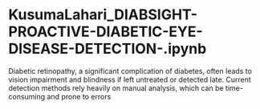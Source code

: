 # KusumaLahari_DIABSIGHT-PROACTIVE-DIABETIC-EYE-DISEASE-DETECTION-.ipynb
Diabetic retinopathy, a significant complication of diabetes, often leads to vision impairment and blindness if left untreated or detected late. Current detection methods rely heavily on manual analysis, which can be time-consuming and prone to errors
